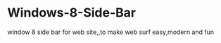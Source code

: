 Windows-8-Side-Bar
==================

window 8 side bar for web site,,to make web surf easy,modern and fun
